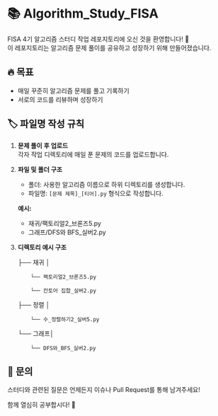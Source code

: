 # 📚 Algorithm_Study_FISA

FISA 4기 알고리즘 스터디 작업 레포지토리에 오신 것을 환영합니다! 🚀  
이 레포지토리는 알고리즘 문제 풀이를 공유하고 성장하기 위해 만들어졌습니다.

## 🔥 목표

- 매일 꾸준히 알고리즘 문제를 풀고 기록하기  
- 서로의 코드를 리뷰하며 성장하기
  
## 🏷️ 파일명 작성 규칙

1. **문제 풀이 후 업로드**  
   각자 작업 디렉토리에 매일 푼 문제의 코드를 업로드합니다.

2. **파일 및 폴더 구조**  
   - 폴더: 사용한 알고리즘 이름으로 하위 디렉토리를 생성합니다.  
   - 파일명: `[문제 제목]_[티어].py` 형식으로 작성합니다.

   **예시:**
   - 재귀/팩토리얼2_브론즈5.py
   - 그래프/DFS와 BFS_실버2.py
  
 3. **디렉토리 예시 구조**
    
    ├── 재귀 │
    
            └── 팩토리얼2_브론즈5.py
    
            └── 칸토어 집합_실버2.py
    
    ├── 정렬 │
    
            └── 수_정렬하기2_실버5.py
    
    └── 그래프│
    
            └── DFS와_BFS_실버2.py

## 💬 문의

스터디와 관련된 질문은 언제든지 이슈나 Pull Request를 통해 남겨주세요!

함께 열심히 공부합시다! 💪

